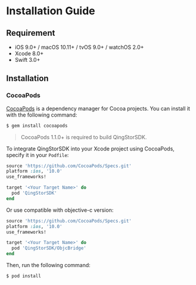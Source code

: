 # Installation Guide

## Requirement

- iOS 9.0+ / macOS 10.11+ / tvOS 9.0+ / watchOS 2.0+
- Xcode 8.0+
- Swift 3.0+

## Installation

### CocoaPods

[CocoaPods](http://cocoapods.org) is a dependency manager for Cocoa projects. You can install it with the following command:

```bash
$ gem install cocoapods
```

> CocoaPods 1.1.0+ is required to build QingStorSDK.

To integrate QingStorSDK into your Xcode project using CocoaPods, specify it in your `Podfile`:

```ruby
source 'https://github.com/CocoaPods/Specs.git'
platform :ios, '10.0'
use_frameworks!

target '<Your Target Name>' do
  pod 'QingStorSDK'
end
```

Or use compatible with objective-c version:

```ruby
source 'https://github.com/CocoaPods/Specs.git'
platform :ios, '10.0'
use_frameworks!

target '<Your Target Name>' do
  pod 'QingStorSDK/ObjcBridge'
end
```

Then, run the following command:

```bash
$ pod install
```
